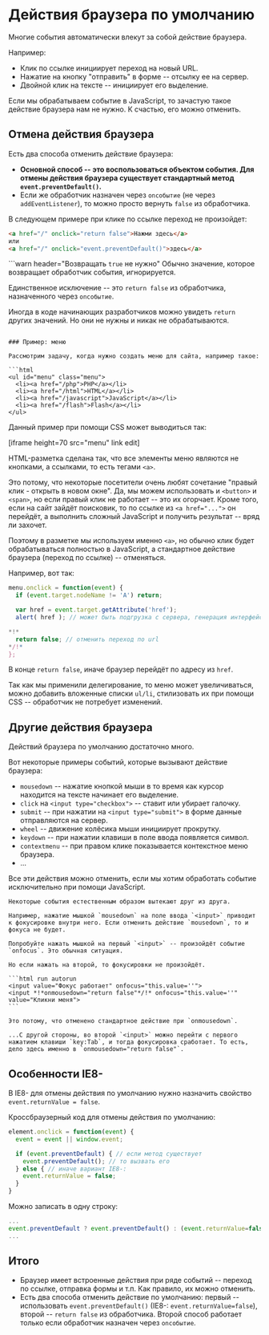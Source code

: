 # Действия браузера по умолчанию

Многие события автоматически влекут за собой действие браузера.

Например:

- Клик по ссылке инициирует переход на новый URL.
- Нажатие на кнопку "отправить" в форме -- отсылку ее на сервер.
- Двойной клик на тексте -- инициирует его выделение.

Если мы обрабатываем событие в JavaScript, то зачастую такое действие браузера нам не нужно. К счастью, его можно отменить.

## Отмена действия браузера

Есть два способа отменить действие браузера:

- **Основной способ -- это воспользоваться объектом события. Для отмены действия браузера существует стандартный метод `event.preventDefault()`.**
- Если же обработчик назначен через `onсобытие` (не через `addEventListener`), то можно просто вернуть `false` из обработчика.

В следующем примере при клике по ссылке переход не произойдет:

```html autorun height=60 no-beautify
<a href="/" onclick="return false">Нажми здесь</a>
или
<a href="/" onclick="event.preventDefault()">здесь</a>
```

```warn header="Возвращать `true` не нужно"
Обычно значение, которое возвращает обработчик события, игнорируется.

Единственное исключение -- это `return false` из обработчика, назначенного через `onсобытие`.

Иногда в коде начинающих разработчиков можно увидеть `return` других значений. Но они не нужны и никак не обрабатываются.
```

### Пример: меню

Рассмотрим задачу, когда нужно создать меню для сайта, например такое:

```html
<ul id="menu" class="menu">
  <li><a href="/php">PHP</a></li>
  <li><a href="/html">HTML</a></li>
  <li><a href="/javascript">JavaScript</a></li>
  <li><a href="/flash">Flash</a></li>
</ul>
```

Данный пример при помощи CSS может выводиться так:

[iframe height=70 src="menu" link edit]

HTML-разметка сделана так, что все элементы меню являются не кнопками, а ссылками, то есть тегами `<a>`.

Это потому, что некоторые посетители очень любят сочетание "правый клик - открыть в новом окне".  Да, мы можем использовать и `<button>` и `<span>`, но если правый клик не работает -- это их огорчает. Кроме того, если на сайт зайдёт поисковик, то по ссылке из `<a href="...">` он перейдёт, а выполнить сложный JavaScript и получить результат -- вряд ли захочет.

Поэтому в разметке мы используем именно `<a>`, но обычно клик будет обрабатываться полностью в JavaScript, а стандартное действие браузера (переход по ссылке) -- отменяться.

Например, вот так:

```js
menu.onclick = function(event) {
  if (event.target.nodeName != 'A') return;

  var href = event.target.getAttribute('href');
  alert( href ); // может быть подгрузка с сервера, генерация интерфейса и т.п.

*!*
  return false; // отменить переход по url
*/!*
};
```

В конце `return false`, иначе браузер перейдёт по адресу из `href`.

Так как мы применили делегирование, то меню может увеличиваться, можно добавить вложенные списки `ul/li`, стилизовать их при помощи CSS -- обработчик не потребует изменений.

## Другие действия браузера

Действий браузера по умолчанию достаточно много.

Вот некоторые примеры событий, которые вызывают действие браузера:

- `mousedown` -- нажатие кнопкой мыши в то время как курсор находится на тексте начинает его выделение.
- `click` на `<input type="checkbox">` -- ставит или убирает галочку.
- `submit` -- при нажатии на `<input type="submit">`  в форме данные отправляются на сервер.
- `wheel` -- движение колёсика мыши инициирует прокрутку.
- `keydown` -- при нажатии клавиши в поле ввода появляется символ.
- `contextmenu` -- при правом клике показывается контекстное меню браузера.
- ...

Все эти действия можно отменить, если мы хотим обработать событие исключительно при помощи JavaScript.

````warn header="События могут быть связаны между собой"
Некоторые события естественным образом вытекают друг из друга.

Например, нажатие мышкой `mousedown` на поле ввода `<input>` приводит к фокусировке внутри него. Если отменить действие `mousedown`, то и фокуса не будет.

Попробуйте нажать мышкой на первый `<input>` -- произойдёт событие `onfocus`. Это обычная ситуация.

Но если нажать на второй, то фокусировки не произойдёт.

```html run autorun
<input value="Фокус работает" onfocus="this.value=''">
<input *!*onmousedown="return false"*/!* onfocus="this.value=''" value="Кликни меня">
```

Это потому, что отменено стандартное действие при `onmousedown`.

...С другой стороны, во второй `<input>` можно перейти с первого нажатием клавиши `key:Tab`, и тогда фокусировка сработает. То есть, дело здесь именно в `onmousedown="return false"`.
````

## Особенности IE8-

В IE8- для отмены действия по умолчанию нужно назначить свойство `event.returnValue = false`.

Кроссбраузерный код для отмены действия по умолчанию:

```js
element.onclick = function(event) {
  event = event || window.event;

  if (event.preventDefault) { // если метод существует
    event.preventDefault(); // то вызвать его
  } else { // иначе вариант IE8-:
    event.returnValue = false;
  }
}
```

Можно записать в одну строку:

```js no-beautify
...
event.preventDefault ? event.preventDefault() : (event.returnValue=false);
...
```

## Итого

- Браузер имеет встроенные действия при ряде событий -- переход по ссылке, отправка формы и т.п. Как правило, их можно отменить.
- Есть два способа отменить действие по умолчанию: первый -- использовать `event.preventDefault()` (IE8-: `event.returnValue=false`), второй -- `return false` из обработчика. Второй способ работает только если обработчик назначен через `onсобытие`.

